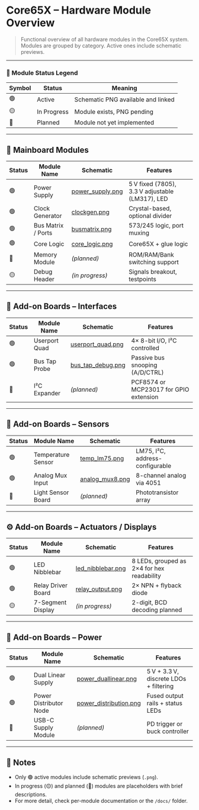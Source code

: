 # Core65X – Hardware Module Overview

> Functional overview of all hardware modules in the Core65X system.  
> Modules are grouped by category. Active ones include schematic previews.

---

### 🔖 Module Status Legend

| Symbol | Status        | Meaning                              |
|--------|---------------|--------------------------------------|
| 🟢     | Active         | Schematic PNG available and linked   |
| 🟡     | In Progress    | Module exists, PNG pending           |
| 🔴     | Planned        | Module not yet implemented           |

---

## 🧠 Mainboard Modules

| Status | Module Name        | Schematic                                                     | Features                                     |
|--------|--------------------|---------------------------------------------------------------|----------------------------------------------|
| 🟢     | Power Supply        | [power_supply.png](mainboard/modules/power_supply.png)         | 5 V fixed (7805), 3.3 V adjustable (LM317), LED |
| 🟢     | Clock Generator     | [clockgen.png](mainboard/modules/clockgen.png)                 | Crystal-based, optional divider              |
| 🟢     | Bus Matrix / Ports  | [busmatrix.png](mainboard/modules/busmatrix.png)               | 573/245 logic, port muxing                   |
| 🟢     | Core Logic          | [core_logic.png](mainboard/modules/core_logic.png)             | Core65X + glue logic                         |
| 🔴     | Memory Module       | _(planned)_                                                   | ROM/RAM/Bank switching support               |
| 🟡     | Debug Header        | _(in progress)_                                               | Signals breakout, testpoints                 |

---

## 🔌 Add-on Boards – Interfaces

| Status | Module Name             | Schematic                                                   | Features                                   |
|--------|-------------------------|--------------------------------------------------------------|--------------------------------------------|
| 🟢     | Userport Quad           | [userport_quad.png](interfaces/userport_quad.png)            | 4× 8-bit I/O, I²C controlled                |
| 🟢     | Bus Tap Probe           | [bus_tap_debug.png](interfaces/bus_tap_debug.png)            | Passive bus snooping (A/D/CTRL)            |
| 🔴     | I²C Expander            | _(planned)_                                                  | PCF8574 or MCP23017 for GPIO extension     |

---

## 🧪 Add-on Boards – Sensors

| Status | Module Name             | Schematic                                                   | Features                                   |
|--------|-------------------------|--------------------------------------------------------------|--------------------------------------------|
| 🟢     | Temperature Sensor       | [temp_lm75.png](sensors/temp_lm75.png)                       | LM75, I²C, address-configurable             |
| 🟢     | Analog Mux Input         | [analog_mux8.png](sensors/analog_mux8.png)                   | 8-channel analog via 4051                   |
| 🔴     | Light Sensor Board       | _(planned)_                                                  | Phototransistor array                      |

---

## ⚙️ Add-on Boards – Actuators / Displays

| Status | Module Name             | Schematic                                                   | Features                                   |
|--------|-------------------------|--------------------------------------------------------------|--------------------------------------------|
| 🟢     | LED Nibblebar           | [led_nibblebar.png](actors/led_nibblebar.png)               | 8 LEDs, grouped as 2×4 for hex readability |
| 🟢     | Relay Driver Board      | [relay_output.png](actors/relay_output.png)                 | 2× NPN + flyback diode                     |
| 🟡     | 7-Segment Display        | _(in progress)_                                             | 2-digit, BCD decoding planned              |

---

## 🔋 Add-on Boards – Power

| Status | Module Name             | Schematic                                                   | Features                                   |
|--------|-------------------------|--------------------------------------------------------------|--------------------------------------------|
| 🟢     | Dual Linear Supply       | [power_duallinear.png](power/power_duallinear.png)           | 5 V + 3.3 V, discrete LDOs + filtering      |
| 🟢     | Power Distributor Node   | [power_distribution.png](power/power_distribution.png)       | Fused output rails + status LEDs           |
| 🔴     | USB-C Supply Module      | _(planned)_                                                  | PD trigger or buck controller              |

---

## 📘 Notes

- Only 🟢 active modules include schematic previews (`.png`).
- In progress (🟡) and planned (🔴) modules are placeholders with brief descriptions.
- For more detail, check per-module documentation or the `/docs/` folder.
